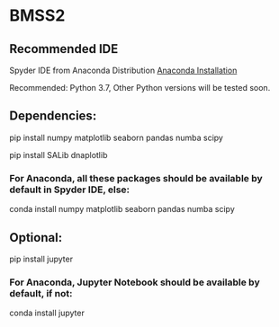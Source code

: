 # BMSS2

## Recommended IDE
Spyder IDE from Anaconda Distribution [Anaconda Installation]

Recommended: Python 3.7, Other Python versions will be tested soon. 

## Dependencies: 
pip install numpy matplotlib seaborn pandas numba scipy

pip install SALib dnaplotlib


### For Anaconda, all these packages should be available by default in Spyder IDE, else:  
conda install numpy matplotlib seaborn pandas numba scipy



## Optional:
pip install jupyter

### For Anaconda, Jupyter Notebook should be available by default, if not:
conda install jupyter

[Anaconda Installation]: <https://www.anaconda.com/products/individual>